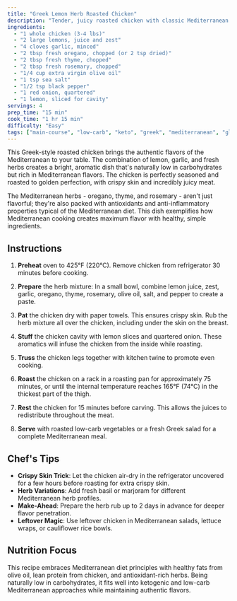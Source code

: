 ```yaml
---
title: "Greek Lemon Herb Roasted Chicken"
description: "Tender, juicy roasted chicken with classic Mediterranean herbs and bright lemon flavor. A perfect low-carb main dish that's simple yet incredibly flavorful."
ingredients:
  - "1 whole chicken (3-4 lbs)"
  - "2 large lemons, juice and zest"
  - "4 cloves garlic, minced"
  - "2 tbsp fresh oregano, chopped (or 2 tsp dried)"
  - "2 tbsp fresh thyme, chopped"
  - "2 tbsp fresh rosemary, chopped"
  - "1/4 cup extra virgin olive oil"
  - "1 tsp sea salt"
  - "1/2 tsp black pepper"
  - "1 red onion, quartered"
  - "1 lemon, sliced for cavity"
servings: 4
prep_time: "15 min"
cook_time: "1 hr 15 min"
difficulty: "Easy"
tags: ["main-course", "low-carb", "keto", "greek", "mediterranean", "gluten-free", "dairy-free"]
---
```


This Greek-style roasted chicken brings the authentic flavors of the Mediterranean to your table. The combination of lemon, garlic, and fresh herbs creates a bright, aromatic dish that's naturally low in carbohydrates but rich in Mediterranean flavors. The chicken is perfectly seasoned and roasted to golden perfection, with crispy skin and incredibly juicy meat.

The Mediterranean herbs - oregano, thyme, and rosemary - aren't just flavorful; they're also packed with antioxidants and anti-inflammatory properties typical of the Mediterranean diet. This dish exemplifies how Mediterranean cooking creates maximum flavor with healthy, simple ingredients.

## Instructions

1. **Preheat** oven to 425°F (220°C). Remove chicken from refrigerator 30 minutes before cooking.

2. **Prepare** the herb mixture: In a small bowl, combine lemon juice, zest, garlic, oregano, thyme, rosemary, olive oil, salt, and pepper to create a paste.

3. **Pat** the chicken dry with paper towels. This ensures crispy skin. Rub the herb mixture all over the chicken, including under the skin on the breast.

4. **Stuff** the chicken cavity with lemon slices and quartered onion. These aromatics will infuse the chicken from the inside while roasting.

5. **Truss** the chicken legs together with kitchen twine to promote even cooking.

6. **Roast** the chicken on a rack in a roasting pan for approximately 75 minutes, or until the internal temperature reaches 165°F (74°C) in the thickest part of the thigh.

7. **Rest** the chicken for 15 minutes before carving. This allows the juices to redistribute throughout the meat.

8. **Serve** with roasted low-carb vegetables or a fresh Greek salad for a complete Mediterranean meal.

## Chef's Tips

- **Crispy Skin Trick**: Let the chicken air-dry in the refrigerator uncovered for a few hours before roasting for extra crispy skin.
- **Herb Variations**: Add fresh basil or marjoram for different Mediterranean herb profiles.
- **Make-Ahead**: Prepare the herb rub up to 2 days in advance for deeper flavor penetration.
- **Leftover Magic**: Use leftover chicken in Mediterranean salads, lettuce wraps, or cauliflower rice bowls.

## Nutrition Focus

This recipe embraces Mediterranean diet principles with healthy fats from olive oil, lean protein from chicken, and antioxidant-rich herbs. Being naturally low in carbohydrates, it fits well into ketogenic and low-carb Mediterranean approaches while maintaining authentic flavors.